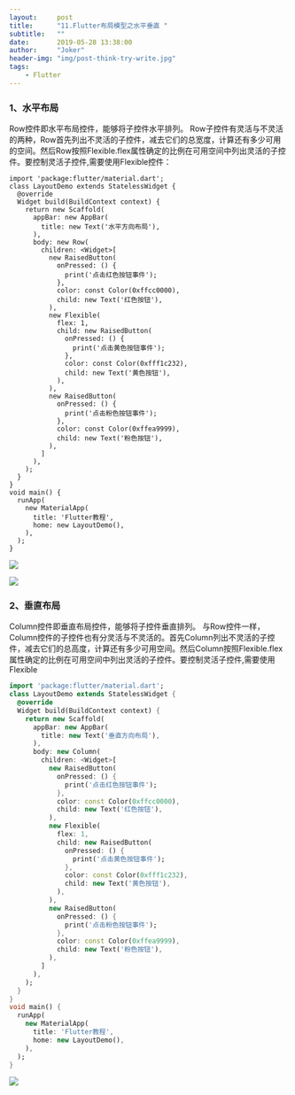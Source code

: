 ```yaml
---
layout:     post
title:      "11.Flutter布局模型之水平垂直 "
subtitle:   ""
date:       2019-05-28 13:38:00
author:     "Joker"
header-img: "img/post-think-try-write.jpg"
tags:
    - Flutter
---
```


### 1、水平布局

Row控件即水平布局控件，能够将子控件水平排列。 Row子控件有灵活与不灵活的两种，Row首先列出不灵活的子控件，减去它们的总宽度，计算还有多少可用的空间。然后Row按照Flexible.flex属性确定的比例在可用空间中列出灵活的子控件。要控制灵活子控件,需要使用Flexible控件：

```
import 'package:flutter/material.dart';
class LayoutDemo extends StatelessWidget {
  @override
  Widget build(BuildContext context) {
    return new Scaffold(
      appBar: new AppBar(
        title: new Text('水平方向布局'),
      ),
      body: new Row(
        children: <Widget>[
          new RaisedButton(
            onPressed: () {
              print('点击红色按钮事件');
            },
            color: const Color(0xffcc0000),
            child: new Text('红色按钮'),
          ),
          new Flexible(
            flex: 1,
            child: new RaisedButton(
              onPressed: () {
                print('点击黄色按钮事件');
              },
              color: const Color(0xfff1c232),
              child: new Text('黄色按钮'),
            ),
          ),
          new RaisedButton(
            onPressed: () {
              print('点击粉色按钮事件');
            },
            color: const Color(0xffea9999),
            child: new Text('粉色按钮'),
          ),
        ]
      ),
    );
  }
}
void main() {
  runApp(
    new MaterialApp(
      title: 'Flutter教程',
      home: new LayoutDemo(),
    ),
  );
}

```

![](https://img-blog.csdn.net/20161118164440563)



![](https://img-blog.csdn.net/20161118164501579)





### 2、垂直布局

Column控件即垂直布局控件，能够将子控件垂直排列。 与Row控件一样，Column控件的子控件也有分灵活与不灵活的。首先Column列出不灵活的子控件，减去它们的总高度，计算还有多少可用空间。然后Column按照Flexible.flex属性确定的比例在可用空间中列出灵活的子控件。要控制灵活子控件,需要使用Flexible

```dart
import 'package:flutter/material.dart';
class LayoutDemo extends StatelessWidget {
  @override
  Widget build(BuildContext context) {
    return new Scaffold(
      appBar: new AppBar(
        title: new Text('垂直方向布局'),
      ),
      body: new Column(
        children: <Widget>[
          new RaisedButton(
            onPressed: () {
              print('点击红色按钮事件');
            },
            color: const Color(0xffcc0000),
            child: new Text('红色按钮'),
          ),
          new Flexible(
            flex: 1,
            child: new RaisedButton(
              onPressed: () {
                print('点击黄色按钮事件');
              },
              color: const Color(0xfff1c232),
              child: new Text('黄色按钮'),
            ),
          ),
          new RaisedButton(
            onPressed: () {
              print('点击粉色按钮事件');
            },
            color: const Color(0xffea9999),
            child: new Text('粉色按钮'),
          ),
        ]
      ),
    );
  }
}
void main() {
  runApp(
    new MaterialApp(
      title: 'Flutter教程',
      home: new LayoutDemo(),
    ),
  );
}

```

![](https://img-blog.csdn.net/20161118165005839)


































